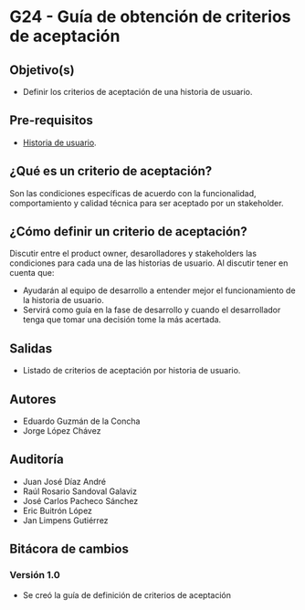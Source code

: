# G24 - Guía de obtención de criterios de aceptación

## Objetivo(s)

- Definir los criterios de aceptación de una historia de usuario.

## Pre-requisitos

- [Historia de usuario](https://taro-it.github.io/docs/procesos/P13-proceso-generar-alimentar-historias-usuario "Historia de usuario").

## ¿Qué es un criterio de aceptación?

Son las condiciones específicas de acuerdo con la funcionalidad, comportamiento y calidad técnica para ser aceptado por un stakeholder.

## ¿Cómo definir un criterio de aceptación?

Discutir entre el product owner, desarolladores y stakeholders las condiciones para cada una de las historias de usuario. Al discutir tener en cuenta que: 
-  Ayudarán al equipo de desarrollo a entender mejor el funcionamiento de la historia de usuario. 
-  Servirá como guía en la fase de desarrollo y cuando el desarrollador tenga que tomar una decisión tome la más acertada. 

## Salidas

- Listado de criterios de aceptación por historia de usuario.

## Autores

- Eduardo Guzmán de la Concha
- Jorge López Chávez

## Auditoría

- Juan José Díaz André
- Raúl Rosario Sandoval Galaviz
- José Carlos Pacheco Sánchez
- Eric Buitrón López
- Jan Limpens Gutiérrez

## Bitácora de cambios

### Versión 1.0

- Se creó la guía de definición de criterios de aceptación
